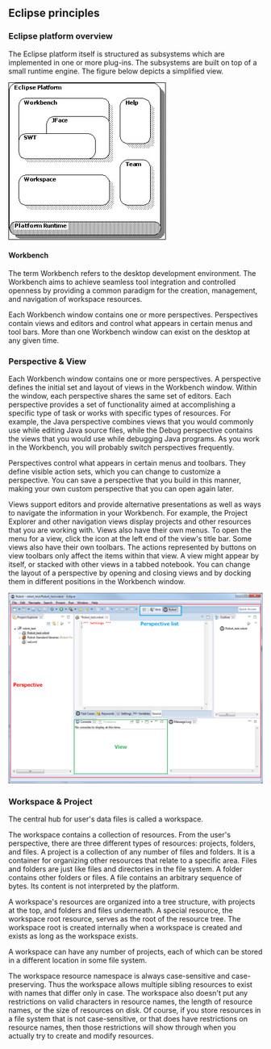 ## Eclipse principles

### Eclipse platform overview

The Eclipse platform itself is structured as subsystems which are implemented in one or more plug-ins. The subsystems are built on top of a small runtime engine. The figure below depicts a simplified view.

![](img/eclipse_principles/arch-npi.jpg)

#### Workbench

The term Workbench refers to the desktop development environment. The Workbench aims to achieve seamless tool integration and controlled openness by providing a common paradigm for the creation, management, and navigation of workspace resources.

Each Workbench window contains one or more perspectives. Perspectives contain views and editors and control what appears in certain menus and tool bars. More than one Workbench window can exist on the desktop at any given time.

### Perspective & View

Each Workbench window contains one or more perspectives. A perspective defines the initial set and layout of views in the Workbench window. Within the window, each perspective shares the same set of editors. Each perspective provides a set of functionality aimed at accomplishing a specific type of task or works with specific types of resources. For example, the Java perspective combines views that you would commonly use while editing Java source files, while the Debug perspective contains the views that you would use while debugging Java programs. As you work in the Workbench, you will probably switch perspectives frequently.

Perspectives control what appears in certain menus and toolbars. They define visible action sets, which you can change to customize a perspective. You can save a perspective that you build in this manner, making your own custom perspective that you can open again later.

Views support editors and provide alternative presentations as well as ways to navigate the information in your Workbench. For example, the Project Explorer and other navigation views display projects and other resources that you are working with. Views also have their own menus. To open the menu for a view, click the icon at the left end of the view's title bar. Some views also have their own toolbars. The actions represented by buttons on view toolbars only affect the items within that view. A view might appear by itself, or stacked with other views in a tabbed notebook. You can change the layout of a perspective by opening and closing views and by docking them in different positions in the Workbench window.

![](img/eclipse_principles/main_view.png)

### Workspace & Project

The central hub for user's data files is called a workspace.

The workspace contains a collection of resources. From the user's perspective, there are three different types of resources: projects, folders, and files. A project is a collection of any number of files and folders. It is a container for organizing other resources that relate to a specific area. Files and folders are just like files and directories in the file system. A folder contains other folders or files. A file contains an arbitrary sequence of bytes. Its content is not interpreted by the platform.

A workspace's resources are organized into a tree structure, with projects at the top, and folders and files underneath. A special resource, the workspace root resource, serves as the root of the resource tree. The workspace root is created internally when a workspace is created and exists as long as the workspace exists.

A workspace can have any number of projects, each of which can be stored in a different location in some file system.

The workspace resource namespace is always case-sensitive and case-preserving. Thus the workspace allows multiple sibling resources to exist with names that differ only in case. The workspace also doesn't put any restrictions on valid characters in resource names, the length of resource names, or the size of resources on disk. Of course, if you store resources in a file system that is not case-sensitive, or that does have restrictions on resource names, then those restrictions will show through when you actually try to create and modify resources.